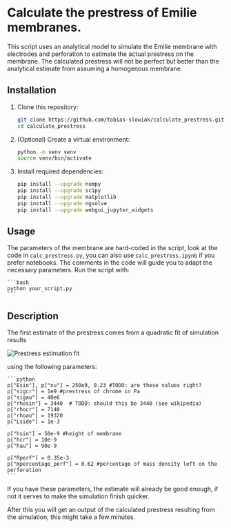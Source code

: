 # Calculate the prestress of Emilie membranes.

This script uses an analytical model to simulate the Emilie membrane with electrodes and perforation to estimate the actual prestress on the membrane.
The calculated prestress will not be perfect but better than the analytical estimate from assuming a homogenous membrane. 


## Installation

1. Clone this repository:
    ```bash
    git clone https://github.com/tobias-slowiak/calculate_prestress.git
    cd calculate_prestress
    ```

2. (Optional) Create a virtual environment:
    ```bash
    python -m venv venv
    source venv/bin/activate
    ```

3. Install required dependencies:
    ```bash
    pip install --upgrade numpy
    pip install --upgrade scipy
    pip install --upgrade matplotlib
    pip install --upgrade ngsolve
    pip install --upgrade webgui_jupyter_widgets
    ```

## Usage

The parameters of the membrane are hard-coded in the script, look at the code in `calc_prestress.py`, you can also use `calc_prestress.ipynb` if you prefer notebooks. The comments in the code will guide you to adapt the necessary parameters. Run the script with:

    ```bash
    python your_script.py
    ```

## Description

The first estimate of the prestress comes from a quadratic fit of simulation results

![Prestress estimation fit](figures/prestress_estimator.png)

using the following parameters:

    ```python
    p["Esin"], p["nu"] = 250e9, 0.23 #TODO: are these values right?
    p["sigcr"] = 1e9 #prestress of chrome in Pa
    p["sigau"] = 40e6
    p["rhosin"] = 3440  # TODO: should this be 3440 (see wikipedia)
    p["rhocr"] = 7140
    p["rhoau"] = 19320
    p["Lside"] = 1e-3

    p["hsin"] = 50e-9 #height of membrane
    p["hcr"] = 10e-9
    p["hau"] = 90e-9

    p["Rperf"] = 0.35e-3
    p["mpercentage_perf"] = 0.62 #percentage of mass density left on the perforation
    ```

If you have these parameters, the estimate will already be good enough, if not it serves to make the simulation finish quicker.

After this you will get an output of the calculated prestress resulting from the simulation, this might take a few minutes.